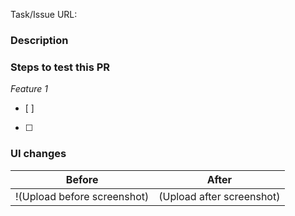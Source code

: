 Task/Issue URL:

### Description

### Steps to test this PR

_Feature 1_
- [ ]
- [ ]

### UI changes
| Before  | After |
| ------ | ----- |
!(Upload before screenshot)|(Upload after screenshot)|